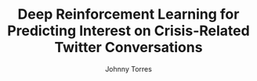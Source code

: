 ---
paperId: 24
author: Johnny Torres
publicationauthor: Torres, J.
title: Deep Reinforcement Learning for Predicting Interest on Crisis-Related Twitter Conversations
pdf: --
poster: Poster_Johnny_Torres
alt: --
type: Poster
topic: Applications
link: 
conference: icml
year: 2019
tags: icml-2019-np
location: California, USA
---